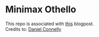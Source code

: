 # Minimax Othello

This repo is associated with [this](http://dhconnelly.com/paip-python/docs/paip/othello.html) blogpost.\
Credits to: [Daniel Connelly](https://github.com/dhconnelly)
